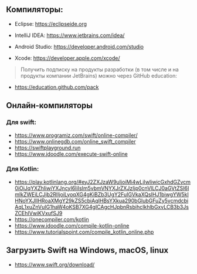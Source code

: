 ## Компиляторы:

- Eclipse: https://eclipseide.org

- IntelliJ IDEA: https://www.jetbrains.com/idea/

- Android Studio: https://developer.android.com/studio
- Xcode: https://developer.apple.com/xcode/

> Получить подписку на продукты разработки (в том числе и на продукты компании JetBrains) можно через GitHub education:

- https://education.github.com/pack


## Онлайн-компиляторы

### Для swift:

- https://www.programiz.com/swift/online-compiler/
- https://www.onlinegdb.com/online_swift_compiler
- https://swiftplayground.run
- https://www.jdoodle.com/execute-swift-online

### Для Kotlin:
- https://play.kotlinlang.org/#eyJ2ZXJzaW9uIjoiMi4wLjIwIiwicGxhdGZvcm0iOiJqYXZhIiwiYXJncyI6IiIsIm5vbmVNYXJrZXJzIjp0cnVlLCJ0aGVtZSI6ImlkZWEiLCJjb2RlIjoiLyoqXG4gKiBZb3UgY2FuIGVkaXQsIHJ1biwgYW5kIHNoYXJlIHRoaXMgY29kZS5cbiAqIHBsYXkua290bGlubGFuZy5vcmdcbiAqL1xuZnVuIG1haW4oKSB7XG4gICAgcHJpbnRsbihcIkhlbGxvLCB3b3JsZCEhIVwiKVxufSJ9
- https://onecompiler.com/kotlin
- https://www.jdoodle.com/compile-kotlin-online
- https://www.tutorialspoint.com/compile_kotlin_online.php


## Загрузить Swift на Windows, macOS, linux

- https://www.swift.org/download/

